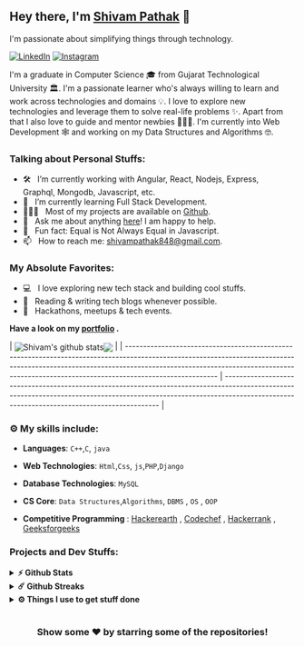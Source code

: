 ## Hey there, I'm **[Shivam Pathak](https://www.linkedin.com/in/shivam-r-pathak/)** :wave:

I'm passionate about simplifying things through technology.

[![LinkedIn](https://img.shields.io/static/v1.svg?label=LinkedIn&message=@ShivamPathak&logo=linkedin&style=flat&color=blue)](https://www.linkedin.com/in/shivam-r-pathak/)
[![Instagram](https://img.shields.io/static/v1.svg?label=Instagram&message=@ShivamPathak&logo=Instagram&style=flat&color=blue)](https://www.instagram.com/_.shiivam._/)

I'm a graduate in Computer Science 🎓 from Gujarat Technological University 🏛. I'm a passionate learner who's always willing to learn and work across technologies and domains 💡. I love to explore new technologies and leverage them to solve real-life problems ✨. Apart from that I also love to guide and mentor newbies 👨🏻‍💻. I'm currently into Web Development 🕸️ and working on my Data Structures and Algorithms 🤓.

### Talking about Personal Stuffs:

- 🛠 &nbsp; I’m currently working with Angular, React, Nodejs, Express, <br /> Graphql, Mongodb, Javascript, etc.
- 🚀 &nbsp; I’m currently learning Full Stack Development.
- 👨🏻‍💻 &nbsp; Most of my projects are available on [Github](https://github.com/Shivam-Pathak).
- 💬 &nbsp; Ask me about anything [here](https://github.com/Shivam-Pathak/Shivam-Pathak/issues/1)! I am happy to help.
- 👾 &nbsp; Fun fact: Equal is Not Always Equal in Javascript.
- 📫 &nbsp; How to reach me: shivampathak848@gmail.com.

### My Absolute Favorites:

- 💻 &nbsp; I love exploring new tech stack and building cool stuffs.
- 📰 &nbsp; Reading & writing tech blogs whenever possible.
- 🍕 &nbsp; Hackathons, meetups & tech events.

**Have a look on my [portfolio](https://Shivam-Pathak.github.io/) .**

| <img align="center" src="https://github-readme-stats.vercel.app/api?username=Shivam-Pathak&show_icons=true&include_all_commits=true&theme=buefy&hide_border=true" alt="Shivam's github stats" /><img align="center" src="https://github-readme-stats.vercel.app/api/top-langs/?username=Shivam-Pathak&layout=compact&theme=buefy&hide_border=true" /> |
| ------------------------------------------------------------------------------------------------------------------------------------------------------------------------------------------------------------------------------------------------------------------- | ------------------------------------------------------------------------------------------------------------------------------------------------------------------------------------------------------------------------ |

### :gear: My skills include:

- **Languages**: `C++`,`C`, `java`

- **Web Technologies**: `Html`,`Css`, `js`,`PHP`,`Django`

- **Database Technologies**: `MySQL`

- **CS Core**: `Data Structures`,`Algorithms`, `DBMS` , `OS` , `OOP`

- **Competitive Programming** : [Hackerearth](https://www.hackerearth.com/@shivampathak848) , [Codechef](https://www.codechef.com/users/shad0ww) , [Hackerrank](https://www.hackerrank.com/shivampathak848) , [Geeksforgeeks](https://auth.geeksforgeeks.org/user/shad0w/practice/)

### Projects and Dev Stuffs:

<details>	
  <summary><b>⚡ Github Stats</b></summary>

  <br />
  <img height="180em" src="https://github-readme-stats.vercel.app/api?username=Shivam-Pathak&show_icons=true&hide_border=true&&count_private=true&include_all_commits=true" />
  <img height="180em" src="https://github-readme-stats.vercel.app/api/top-langs/?username=Shivam-Pathak&exclude_repo=KNN-Image-Classification&show_icons=true&hide_border=true&layout=compact&langs_count=8"/>
</details>

<details>	
  <summary><b>☄️ Github Streaks</b></summary>

  <br />
  <img height="180em" src="https://github-readme-streak-stats.herokuapp.com/?user=Shivam-Pathak&hide_border=true" />
</details>

<details>	
  <br />
  <summary><b>⚙️ Things I use to get stuff done</b></summary>
  	<ul>
  	    <li><b>OS:</b> Windows 11</li>
	    <li><b>Laptop: </b> HP Probook 440 G8 (i5)</li>
  	    <li><b>Browser: </b> Firefox Web Browser</li>
	    <li><b>Code Editor:</b> VSCode - The best editor out there.</li>
	    <li><b>To Stay Updated:</b> Dev.to, Medium, Linkedin and Twitter.</li>
	    <br />
	</ul>	
</details>

#

<div align="center">

### Show some ❤️ by starring some of the repositories!

</div>
